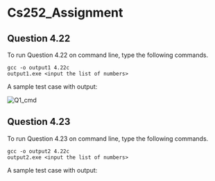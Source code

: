 # Cs252_Assignment

## Question 4.22

To run Question 4.22 on command line, type the following commands.

```
gcc -o output1 4.22c
output1.exe <input the list of numbers>
```

A sample test case with output:

![Q1_cmd](https://user-images.githubusercontent.com/64416932/141987077-7f22a655-739d-4dd3-a523-5a98d8402d38.PNG)

## Question 4.23

To run Question 4.23 on command line, type the following commands.

```
gcc -o output2 4.22c
output2.exe <input the list of numbers>
```

A sample test case with output:


